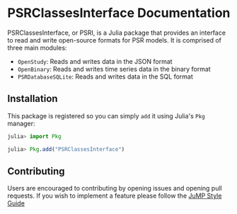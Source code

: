 # PSRClassesInterface Documentation


PSRClassesInterface, or PSRI, is a Julia package that provides an interface to read and write open-source formats for PSR models.
It is comprised of three main modules:
- `OpenStudy`: Reads and writes data in the JSON format
- `OpenBinary`: Reads and writes time series data in the binary format
- `PSRDatabaseSQLite`: Reads and writes data in the SQL format

## Installation

This package is registered so you can simply `add` it using Julia's `Pkg` manager:
```julia
julia> import Pkg

julia> Pkg.add("PSRClassesInterface")
```

## Contributing

Users are encouraged to contributing by opening issues and opening pull requests. If you wish to implement a feature please follow 
the [JuMP Style Guide](https://jump.dev/JuMP.jl/v0.21.10/developers/style/#Style-guide-and-design-principles)
